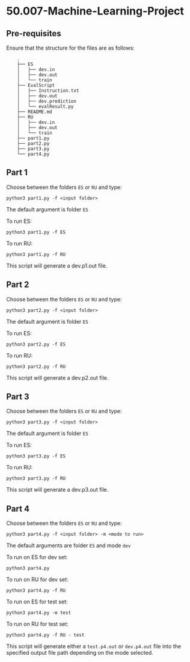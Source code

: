 # 50.007-Machine-Learning-Project

## Pre-requisites

Ensure that the structure for the files are as follows:
    
```
    .
    ├── ES
    │   ├── dev.in
    │   ├── dev.out
    │   └── train
    ├── EvalScript
    │   ├── Instruction.txt
    │   ├── dev.out
    │   ├── dev.prediction
    │   └── evalResult.py
    ├── README.md
    ├── RU
    │   ├── dev.in
    │   ├── dev.out
    │   └── train
    ├── part1.py
    ├── part2.py
    ├── part3.py
    └── part4.py
```

## Part 1

Choose between the folders `ES` or `RU` and type:

    python3 part1.py -f <input folder>
    
The default argument is folder `ES`

To run ES:

    python3 part1.py -f ES 

To run RU:

    python3 part1.py -f RU 

This script will generate a dev.p1.out file.

## Part 2

Choose between the folders `ES` or `RU` and type:

    python3 part2.py -f <input folder>
    
The default argument is folder `ES`

To run ES:

    python3 part2.py -f ES 

To run RU:

    python3 part2.py -f RU 

This script will generate a dev.p2.out file.

## Part 3

Choose between the folders `ES` or `RU` and type:

    python3 part3.py -f <input folder>
    
The default argument is folder `ES`

To run ES:

    python3 part3.py -f ES 

To run RU:

    python3 part3.py -f RU 

This script will generate a dev.p3.out file.

## Part 4

Choose between the folders `ES` or `RU` and type:

    python3 part4.py -f <input folder> -m <mode to run>
    

The default arguments are folder `ES` and mode `dev`

To run on ES for dev set:
    
    python3 part4.py
    
To run on RU for dev set:
    
    python3 part4.py -f RU

To run on ES for test set:
    
    python3 part4.py -m test
    
To run on RU for test set:
    
    python3 part4.py -f RU - test
    

This script will generate either a `test.p4.out` or `dev.p4.out` file into the specified output file path depending on the mode selected.

